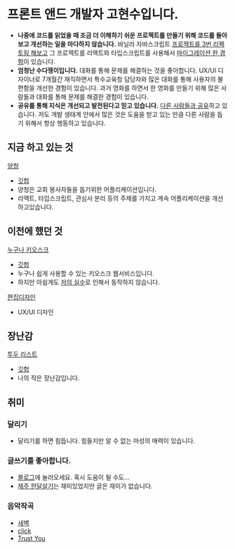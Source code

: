 # 프론트 앤드 개발자 고현수입니다. 

- **나중에 코드를 읽었을 때 조금 더 이해하기 쉬운 프로젝트를 만들기 위해 코드를 돌아보고 개선하는 일을 마다하지 않습니다.** 바닐라 자바스크립트 [프로젝트를 3번 리펙토링 해보고](https://github.com/movie42/ychung) 그 프로젝트를 리액트와 타입스크립트를 사용해서 [마이그레이션 한 경험](https://github.com/movie42/ychung-frontend)이 있습니다.
- **엄청난 수다쟁이입니다.** 대화를 통해 문제를 해결하는 것을 좋아합니다. UX/UI 디자이너로 7개월간 재직하면서 특수교육청 담당자와 많은 대화를 통해 사용자의 불편함을 개선한 경험이 있습니다. 과거 영화를 하면서 한 영화를 만들기 위해 많은 사람들과 대화를 통해 문제를 해결한 경험이 있습니다.
- **공유를 통해 지식은 개선되고 발전된다고 믿고 있습니다.** [다른 사람들과 공유](https://movie42.github.io)하고 있습니다. 저도 개발 생태계 안에서 많은 것은 도움을 받고 있는 만큼 다른 사람을 돕기 위해서 항상 행동하고 있습니다.

## 지금 하고 있는 것

[양청](https://y-chung.com)
- [깃헙](https://github.com/movie42/ychung-frontend)
- 양청은 교회 봉사자들을 돕기위한 어플리케이션입니다.
- 리액트, 타입스크립트, 관심사 분리 등의 주제를 가지고 계속 어플리케이션을 개선하고있습니다. 

## 이전에 했던 것

[누구나 키오스크](https://everyonekiosk.com)
- [깃헙](https://github.com/movie42/kiosk-frontend)
- 누구나 쉽게 사용할 수 있는 키오스크 웹서비스입니다.
- 하지만 아쉽게도 [저의 실수](https://github.com/movie42/kiosk-frontend/wiki/%ED%8A%B8%EB%9F%AC%EB%B8%94%EC%8A%88%ED%8C%85#React-Build-%EC%9D%B4%ED%9B%84%EC%97%90-%ED%99%98%EA%B2%BD-%EB%B3%80%EC%88%98%EA%B0%92%EC%9D%B4-%EC%A0%81%EC%9A%A9%EB%90%98%EC%A7%80-%EC%95%8A%EB%8A%94-%EB%AC%B8%EC%A0%9C)로 인해서 동작하지 않습니다.

[편집디자인](https://drive.google.com/file/d/1AP7PkPkzIJwt5Rha8zGn6bkGHUd24esM/view?usp=sharing)
- UX/UI 디자인

## 장난감

[투두 리스트](https://mellow-fox-0d0e62.netlify.app/)
- [깃헙](https://github.com/movie42/todo)
- 나의 작은 장난감입니다.

## 취미

### 달리기
- 달리기를 하면 힘듭니다. 힘들지만 알 수 없는 마성의 매력이 있습니다.

### 글쓰기를 좋아합니다.
- [블로그](https://movie42.github.io)에 놀러오세요. 혹시 도움이 될 수도...
- [제주 한달살기](https://post.naver.com/my/series/detail.naver?seriesNo=652652&memberNo=578262)는 재미있었지만 글은 재미가 없습니다.

### 음악작곡
- [새벽](https://youtu.be/wvbJMo7S_AM)
- [click](https://www.youtube.com/watch?v=3lBz84R1EPg)
- [Trust You](https://www.youtube.com/watch?v=GuT3j5kiQJw)
